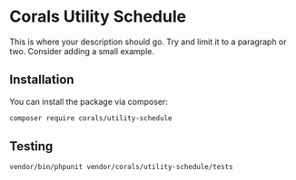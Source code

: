 # Corals Utility Schedule

This is where your description should go. Try and limit it to a paragraph or two. Consider adding a small example.

## Installation

You can install the package via composer:

```bash
composer require corals/utility-schedule
```

## Testing

```bash
vendor/bin/phpunit vendor/corals/utility-schedule/tests 
```
